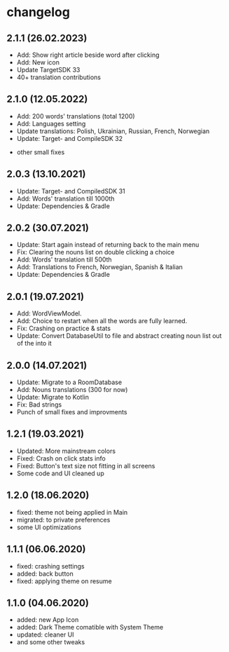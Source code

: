changelog
=========
2.1.1 (26.02.2023)
------------------
* Add: Show right article beside word after clicking
* Add: New icon
* Update TargetSDK 33
* 40+ translation contributions

2.1.0 (12.05.2022)
------------------
* Add: 200 words' translations (total 1200)
* Add: Languages setting
* Update translations: Polish, Ukrainian, Russian, French, Norwegian
* Update: Target- and CompileSDK 32
+ other small fixes

2.0.3 (13.10.2021)
------------------
* Update: Target- and CompiledSDK 31
* Add: Words' translation till 1000th
* Update: Dependencies & Gradle

2.0.2 (30.07.2021)
------------------
* Update: Start again instead of returning back to the main menu
* Fix: Clearing the nouns list on double clicking a choice
* Add: Words' translation till 500th
* Add: Translations to French, Norwegian, Spanish & Italian
* Update: Dependencies & Gradle

2.0.1 (19.07.2021)
------------------
* Add: WordViewModel.
* Add: Choice to restart when all the words are fully learned.
* Fix: Crashing on practice & stats
* Update: Convert DatabaseUtil to file and abstract creating noun list out of the into it

2.0.0 (14.07.2021)
-------------------
* Update: Migrate to a RoomDatabase
* Add: Nouns translations (300 for now)
* Update: Migrate to Kotlin
* Fix: Bad strings
* Punch of small fixes and improvments

1.2.1 (19.03.2021)
-------------------
* Updated: More mainstream colors
* Fixed: Crash on click stats info
* Fixed: Button's text size not fitting in all screens
* Some code and UI cleaned up

1.2.0 (18.06.2020)
-------------------
* fixed: theme not being applied in Main
* migrated: to private preferences
* some UI optimizations

1.1.1 (06.06.2020)
-------------------
* fixed: crashing settings
* added: back button
* fixed: applying theme on resume

1.1.0 (04.06.2020)
-------------------
* added: new App Icon
* added: Dark Theme comatible with System Theme
* updated: cleaner UI
* and some other tweaks 
